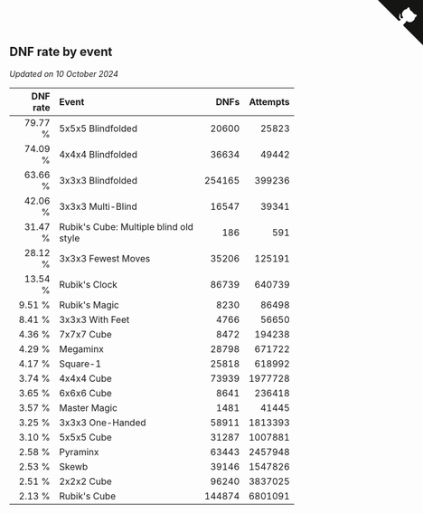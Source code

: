 ## DNF rate by event

*Updated on 10 October 2024*

| DNF rate | Event | DNFs | Attempts |
| ---: | :--- | ---: | ---: |
| 79.77 % | 5x5x5 Blindfolded | 20600 | 25823 |
| 74.09 % | 4x4x4 Blindfolded | 36634 | 49442 |
| 63.66 % | 3x3x3 Blindfolded | 254165 | 399236 |
| 42.06 % | 3x3x3 Multi-Blind | 16547 | 39341 |
| 31.47 % | Rubik's Cube: Multiple blind old style | 186 | 591 |
| 28.12 % | 3x3x3 Fewest Moves | 35206 | 125191 |
| 13.54 % | Rubik's Clock | 86739 | 640739 |
| 9.51 % | Rubik's Magic | 8230 | 86498 |
| 8.41 % | 3x3x3 With Feet | 4766 | 56650 |
| 4.36 % | 7x7x7 Cube | 8472 | 194238 |
| 4.29 % | Megaminx | 28798 | 671722 |
| 4.17 % | Square-1 | 25818 | 618992 |
| 3.74 % | 4x4x4 Cube | 73939 | 1977728 |
| 3.65 % | 6x6x6 Cube | 8641 | 236418 |
| 3.57 % | Master Magic | 1481 | 41445 |
| 3.25 % | 3x3x3 One-Handed | 58911 | 1813393 |
| 3.10 % | 5x5x5 Cube | 31287 | 1007881 |
| 2.58 % | Pyraminx | 63443 | 2457948 |
| 2.53 % | Skewb | 39146 | 1547826 |
| 2.51 % | 2x2x2 Cube | 96240 | 3837025 |
| 2.13 % | Rubik's Cube | 144874 | 6801091 |


<a href="https://github.com/jonatanklosko/wca_statistics" class="github-corner" aria-label="View source on Github"><svg width="80" height="80" viewBox="0 0 250 250" style="fill:#151513; color:#fff; position: absolute; top: 0; border: 0; right: 0;" aria-hidden="true"><path d="M0,0 L115,115 L130,115 L142,142 L250,250 L250,0 Z"></path><path d="M128.3,109.0 C113.8,99.7 119.0,89.6 119.0,89.6 C122.0,82.7 120.5,78.6 120.5,78.6 C119.2,72.0 123.4,76.3 123.4,76.3 C127.3,80.9 125.5,87.3 125.5,87.3 C122.9,97.6 130.6,101.9 134.4,103.2" fill="currentColor" style="transform-origin: 130px 106px;" class="octo-arm"></path><path d="M115.0,115.0 C114.9,115.1 118.7,116.5 119.8,115.4 L133.7,101.6 C136.9,99.2 139.9,98.4 142.2,98.6 C133.8,88.0 127.5,74.4 143.8,58.0 C148.5,53.4 154.0,51.2 159.7,51.0 C160.3,49.4 163.2,43.6 171.4,40.1 C171.4,40.1 176.1,42.5 178.8,56.2 C183.1,58.6 187.2,61.8 190.9,65.4 C194.5,69.0 197.7,73.2 200.1,77.6 C213.8,80.2 216.3,84.9 216.3,84.9 C212.7,93.1 206.9,96.0 205.4,96.6 C205.1,102.4 203.0,107.8 198.3,112.5 C181.9,128.9 168.3,122.5 157.7,114.1 C157.9,116.9 156.7,120.9 152.7,124.9 L141.0,136.5 C139.8,137.7 141.6,141.9 141.8,141.8 Z" fill="currentColor" class="octo-body"></path></svg></a><style>.github-corner:hover .octo-arm{animation:octocat-wave 560ms ease-in-out}@keyframes octocat-wave{0%,100%{transform:rotate(0)}20%,60%{transform:rotate(-25deg)}40%,80%{transform:rotate(10deg)}}@media (max-width:500px){.github-corner:hover .octo-arm{animation:none}.github-corner .octo-arm{animation:octocat-wave 560ms ease-in-out}}</style>
